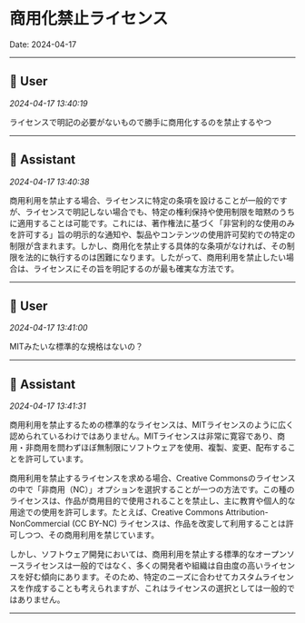 # 商用化禁止ライセンス

Date: 2024-04-17

---

## 👤 User
*2024-04-17 13:40:19*

ライセンスで明記の必要がないもので勝手に商用化するのを禁止するやつ

---

## 🤖 Assistant
*2024-04-17 13:40:38*

商用利用を禁止する場合、ライセンスに特定の条項を設けることが一般的ですが、ライセンスで明記しない場合でも、特定の権利保持や使用制限を暗黙のうちに適用することは可能です。これには、著作権法に基づく「非営利的な使用のみを許可する」旨の明示的な通知や、製品やコンテンツの使用許可契約での特定の制限が含まれます。しかし、商用化を禁止する具体的な条項がなければ、その制限を法的に執行するのは困難になります。したがって、商用利用を禁止したい場合は、ライセンスにその旨を明記するのが最も確実な方法です。

---

## 👤 User
*2024-04-17 13:41:00*

MITみたいな標準的な規格はないの？

---

## 🤖 Assistant
*2024-04-17 13:41:31*

商用利用を禁止するための標準的なライセンスは、MITライセンスのように広く認められているわけではありません。MITライセンスは非常に寛容であり、商用・非商用を問わずほぼ無制限にソフトウェアを使用、複製、変更、配布することを許可しています。

商用利用を禁止するライセンスを求める場合、Creative Commonsのライセンスの中で「非商用（NC）」オプションを選択することが一つの方法です。この種のライセンスは、作品が商用目的で使用されることを禁止し、主に教育や個人的な用途での使用を許可します。たとえば、Creative Commons Attribution-NonCommercial (CC BY-NC) ライセンスは、作品を改変して利用することは許可しつつ、その商用利用を禁じています。

しかし、ソフトウェア開発においては、商用利用を禁止する標準的なオープンソースライセンスは一般的ではなく、多くの開発者や組織は自由度の高いライセンスを好む傾向にあります。そのため、特定のニーズに合わせてカスタムライセンスを作成することも考えられますが、これはライセンスの選択としては一般的ではありません。

---
